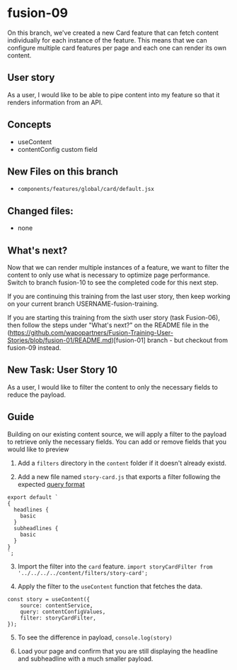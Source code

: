 # fusion-09
On this branch, we've created a new Card feature that can fetch content individually for each instance of the feature. This means that we can configure multiple card features per page and each one can render its own content.

## User story
As a user, I would like to be able to pipe content into my feature so that it renders information from an API.

## Concepts
- useContent
- contentConfig custom field

## New Files on this branch
- `components/features/global/card/default.jsx`

## Changed files:
- none

## What's next?
Now that we can render multiple instances of a feature, we want to filter the content to only use what is necessary to optimize page performance. Switch to branch fusion-10 to see the completed code for this next step.

If you are continuing this training from the last user story, then keep working on your current branch USERNAME-fusion-training.

If you are starting this training from the sixth user story (task Fusion-06), then follow the steps under "What's next?" on the README file in the (https://github.com/wapopartners/Fusion-Training-User-Stories/blob/fusion-01/README.md)[fusion-01] branch - but checkout from fusion-09 instead.


## New Task: User Story 10
As a user, I would like to filter the content to only the necessary fields to reduce the payload.

## Guide
Building on our existing content source, we will apply a filter to the payload to retrieve only the necessary fields. You can add or remove fields that you would like to preview

1. Add a `filters` directory in the `content` folder if it doesn't already existd.

2. Add a new file named `story-card.js` that exports a filter following the expected [query format](https://redirector.arcpublishing.com/alc/arc-products/pagebuilder/fusion/documentation/recipes/content-filtering.md)

```
export default `
{
  headlines {
    basic
  }
  subheadlines {
    basic
  }
}
`;
```

3. Import the filter into the `card` feature.
```import storyCardFilter from '../../../../content/filters/story-card';```

4. Apply the filter to the `useContent` function that fetches the data.
```
const story = useContent({
    source: contentService,
    query: contentConfigValues,
    filter: storyCardFilter,
});
```

5. To see the difference in payload, `console.log(story)`

6. Load your page and confirm that you are still displaying the headline and subheadline with a much smaller payload.
